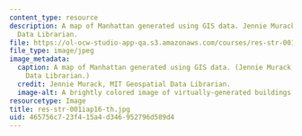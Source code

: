 ```yaml
---
content_type: resource
description: A map of Manhattan generated using GIS data. Jennie Murack, MIT Geospatial
  Data Librarian.
file: https://ol-ocw-studio-app-qa.s3.amazonaws.com/courses/res-str-001-geographic-information-system-gis-tutorial-january-iap-2016/465756c723f415a4d346952796d589d4_res-str-001iap16-th.jpg
file_type: image/jpeg
image_metadata:
  caption: A map of Manhattan generated using GIS data. (Jennie Murack, MIT Geospatial
    Data Librarian.)
  credit: Jennie Murack, MIT Geospatial Data Librarian.
  image-alt: A brightly colored image of virtually-generated buildings and streets.
resourcetype: Image
title: res-str-001iap16-th.jpg
uid: 465756c7-23f4-15a4-d346-952796d589d4
---
```


